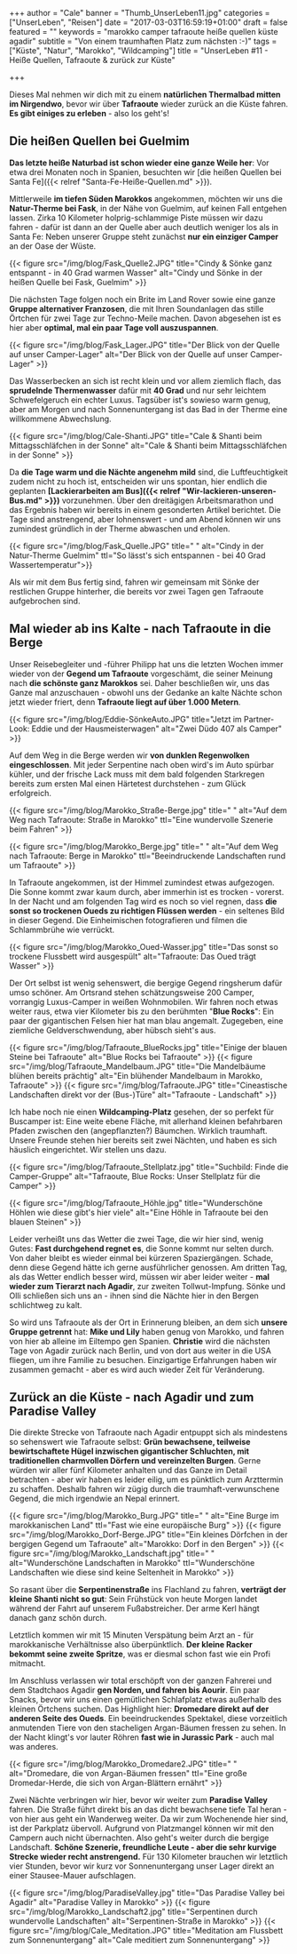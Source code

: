 +++
author = "Cale"
banner = "Thumb_UnserLeben11.jpg"
categories = ["UnserLeben", "Reisen"]
date = "2017-03-03T16:59:19+01:00"
draft = false
featured = ""
keywords = "marokko camper tafraoute heiße quellen küste agadir"
subtitle = "Von einem traumhaften Platz zum nächsten :-)"
tags = ["Küste", "Natur", "Marokko", "Wildcamping"]
title = "UnserLeben #11 - Heiße Quellen, Tafraoute & zurück zur Küste"

+++

Dieses Mal nehmen wir dich mit zu einem **natürlichen Thermalbad mitten im Nirgendwo**, bevor wir über **Tafraoute** wieder zurück an die Küste fahren. **Es gibt einiges zu erleben** - also los geht's!<!--more-->

## Die heißen Quellen bei Guelmim

**Das letzte heiße Naturbad ist schon wieder eine ganze Weile her**: Vor etwa drei Monaten noch in Spanien, besuchten wir [die heißen Quellen bei Santa Fe]({{< relref "Santa-Fe-Heiße-Quellen.md" >}}).

Mittlerweile **im tiefen Süden Marokkos** angekommen, möchten wir uns die **Natur-Therme bei Fask**, in der Nähe von Guelmim, auf keinen Fall entgehen lassen. Zirka 10 Kilometer holprig-schlammige Piste müssen wir dazu fahren - dafür ist dann an der Quelle aber auch deutlich weniger los als in Santa Fe: Neben unserer Gruppe steht zunächst **nur ein einziger Camper** an der Oase der Wüste. 

{{< figure src="/img/blog/Fask_Quelle2.JPG" title="Cindy & Sönke ganz entspannt - in 40 Grad warmen Wasser" alt="Cindy und Sönke in der heißen Quelle bei Fask, Guelmim" >}} 

Die nächsten Tage folgen noch ein Brite im Land Rover sowie eine ganze **Gruppe alternativer Franzosen**, die mit Ihren Soundanlagen das stille Örtchen für zwei Tage zur Techno-Meile machen. Davon abgesehen ist es hier aber **optimal, mal ein paar Tage voll auszuspannen**.   

{{< figure src="/img/blog/Fask_Lager.JPG" title="Der Blick von der Quelle auf unser Camper-Lager" alt="Der Blick von der Quelle auf unser Camper-Lager" >}}

Das Wasserbecken an sich ist recht klein und vor allem ziemlich flach, das **sprudelnde Thermenwasser** dafür mit **40 Grad** und nur sehr leichtem Schwefelgeruch ein echter Luxus. Tagsüber ist's sowieso warm genug, aber am Morgen und nach Sonnenuntergang ist das Bad in der Therme eine willkommene Abwechslung. 

{{< figure src="/img/blog/Cale-Shanti.JPG" title="Cale & Shanti beim Mittagsschläfchen in der Sonne" alt="Cale & Shanti beim Mittagsschläfchen in der Sonne" >}}  

Da **die Tage warm und die Nächte angenehm mild** sind, die Luftfeuchtigkeit zudem nicht zu hoch ist, entscheiden wir uns spontan, hier endlich die geplanten **[Lackierarbeiten am Bus]({{< relref "Wir-lackieren-unseren-Bus.md" >}})** vorzunehmen. Über den dreitägigen Arbeitsmarathon und das Ergebnis haben wir bereits in einem gesonderten Artikel berichtet. Die Tage sind anstrengend, aber lohnenswert - und am Abend können wir uns zumindest gründlich in der Therme abwaschen und erholen.   

{{< figure src="/img/blog/Fask_Quelle.JPG" title=" " alt="Cindy in der Natur-Therme Guelmim" ttl="So lässt's sich entspannen - bei 40 Grad Wassertemperatur">}} 

Als wir mit dem Bus fertig sind, fahren wir gemeinsam mit Sönke der restlichen Gruppe hinterher, die bereits vor zwei Tagen gen Tafraoute aufgebrochen sind.

## Mal wieder ab ins Kalte - nach Tafraoute in die Berge

Unser Reisebegleiter und -führer Philipp hat uns die letzten Wochen immer wieder von der **Gegend um Tafraoute** vorgeschämt, die seiner Meinung nach **die schönste ganz Marokkos** sei. Daher beschließen wir, uns das Ganze mal anzuschauen - obwohl uns der Gedanke an kalte Nächte schon jetzt wieder friert, denn **Tafraoute liegt auf über 1.000 Metern**.

{{< figure src="/img/blog/Eddie-SönkeAuto.JPG" title="Jetzt im Partner-Look: Eddie und der Hausmeisterwagen" alt="Zwei Düdo 407 als Camper" >}}

Auf dem Weg in die Berge werden wir **von dunklen Regenwolken eingeschlossen**. Mit jeder Serpentine nach oben wird's im Auto spürbar kühler, und der frische Lack muss mit dem bald folgenden Starkregen bereits zum ersten Mal einen Härtetest durchstehen - zum Glück erfolgreich.

{{< figure src="/img/blog/Marokko_Straße-Berge.jpg" title=" " alt="Auf dem Weg nach Tafraoute: Straße in Marokko" ttl="Eine wundervolle Szenerie beim Fahren" >}} 

{{< figure src="/img/blog/Marokko_Berge.jpg" title=" " alt="Auf dem Weg nach Tafraoute: Berge in Marokko" ttl="Beeindruckende Landschaften rund um Tafraoute" >}} 

In Tafraoute angekommen, ist der Himmel zumindest etwas aufgezogen. Die Sonne kommt zwar kaum durch, aber immerhin ist es trocken - vorerst. In der Nacht und am folgenden Tag wird es noch so viel regnen, dass **die sonst so trockenen Oueds zu richtigen Flüssen werden** - ein seltenes Bild in dieser Gegend. Die Einheimischen fotografieren und filmen die Schlammbrühe wie verrückt.   

{{< figure src="/img/blog/Marokko_Oued-Wasser.jpg" title="Das sonst so trockene Flussbett wird ausgespült" alt="Tafraoute: Das Oued trägt Wasser" >}} 

Der Ort selbst ist wenig sehenswert, die bergige Gegend ringsherum dafür umso schöner. Am Ortsrand stehen schätzungsweise 200 Camper, vorrangig Luxus-Camper in weißen Wohnmobilen. Wir fahren noch etwas weiter raus, etwa vier Kilometer bis zu den berühmten "**Blue Rocks**": Ein paar der gigantischen Felsen hier hat man blau angemalt. Zugegeben, eine ziemliche Geldverschwendung, aber hübsch sieht's aus.   

{{< figure src="/img/blog/Tafraoute_BlueRocks.jpg" title="Einige der blauen Steine bei Tafraoute" alt="Blue Rocks bei Tafraoute" >}} 
{{< figure src="/img/blog/Tafraoute_Mandelbaum.JPG" title="Die Mandelbäume blühen bereits prächtig" alt="Ein blühender Mandelbaum in Marokko, Tafraoute" >}} 
{{< figure src="/img/blog/Tafraoute.JPG" title="Cineastische Landschaften direkt vor der (Bus-)Türe" alt="Tafraoute - Landschaft" >}} 

Ich habe noch nie einen **Wildcamping-Platz** gesehen, der so perfekt für Buscamper ist: Eine weite ebene Fläche, mit allerhand kleinen befahrbaren Pfaden zwischen den (angepflanzten?) Bäumchen. Wirklich traumhaft. Unsere Freunde stehen hier bereits seit zwei Nächten, und haben es sich häuslich eingerichtet. Wir stellen uns dazu.    

{{< figure src="/img/blog/Tafraoute_Stellplatz.jpg" title="Suchbild: Finde die Camper-Gruppe" alt="Tafraoute, Blue Rocks: Unser Stellplatz für die Camper" >}} 

{{< figure src="/img/blog/Tafraoute_Höhle.jpg" title="Wunderschöne Höhlen wie diese gibt's hier viele" alt="Eine Höhle in Tafraoute bei den blauen Steinen" >}} 

Leider verheißt uns das Wetter die zwei Tage, die wir hier sind, wenig Gutes: **Fast durchgehend regnet es**, die Sonne kommt nur selten durch. Von daher bleibt es wieder einmal bei kürzeren Spaziergängen. Schade, denn diese Gegend hätte ich gerne ausführlicher genossen. Am dritten Tag, als das Wetter endlich besser wird, müssen wir aber leider weiter - **mal wieder zum Tierarzt nach Agadir**, zur zweiten Tollwut-Impfung. Sönke und Olli schließen sich uns an - ihnen sind die Nächte hier in den Bergen schlichtweg zu kalt.    

So wird uns Tafraoute als der Ort in Erinnerung bleiben, an dem sich **unsere Gruppe getrennt** hat: **Mike und Lily** haben genug von Marokko, und fahren von hier ab alleine im Eiltempo gen Spanien. **Christie** wird die nächsten Tage von Agadir zurück nach Berlin, und von dort aus weiter in die USA fliegen, um ihre Familie zu besuchen. Einzigartige Erfahrungen haben wir zusammen gemacht - aber es wird auch wieder Zeit für Veränderung. 

## Zurück an die Küste - nach Agadir und zum Paradise Valley

Die direkte Strecke von Tafraoute nach Agadir entpuppt sich als mindestens so sehenswert wie Tafraoute selbst: **Grün bewachsene, teilweise bewirtschaftete Hügel inzwischen gigantischer Schluchten, mit traditionellen charmvollen Dörfern und vereinzelten Burgen**. Gerne würden wir aller fünf Kilometer anhalten und das Ganze im Detail betrachten - aber wir haben es leider eilig, um es pünktlich zum Arzttermin zu schaffen. Deshalb fahren wir zügig durch die traumhaft-verwunschene Gegend, die mich irgendwie an Nepal erinnert.    

{{< figure src="/img/blog/Marokko_Burg.JPG" title=" " alt="Eine Burge im marokkanischen Land" ttl="Fast wie eine europäische Burg" >}}
{{< figure src="/img/blog/Marokko_Dorf-Berge.JPG" title="Ein kleines Dörfchen in der bergigen Gegend um Tafraoute" alt="Marokko: Dorf in den Bergen" >}}
{{< figure src="/img/blog/Marokko_Landschaft.jpg" title=" " alt="Wunderschöne Landschaften in Marokko" ttl="Wunderschöne Landschaften wie diese sind keine Seltenheit in Marokko" >}}

So rasant über die **Serpentinenstraße** ins Flachland zu fahren, **verträgt der kleine Shanti nicht so gut**: Sein Frühstück von heute Morgen landet während der Fahrt auf unserem Fußabstreicher. Der arme Kerl hängt danach ganz schön durch.  

Letztlich kommen wir mit 15 Minuten Verspätung beim Arzt an - für marokkanische Verhältnisse also überpünktlich. **Der kleine Racker bekommt seine zweite Spritze**, was er diesmal schon fast wie ein Profi mitmacht. 

Im Anschluss verlassen wir total erschöpft von der ganzen Fahrerei und dem Stadtchaos Agadir **gen Norden, und fahren bis Aourir**. Ein paar Snacks, bevor wir uns einen gemütlichen Schlafplatz etwas außerhalb des kleinen Örtchens suchen. Das Highlight hier: **Dromedare direkt auf der anderen Seite des Oueds**. Ein beeindruckendes Spektakel, diese vorzeitlich anmutenden Tiere von den stacheligen Argan-Bäumen fressen zu sehen. In der Nacht klingt's vor lauter Röhren **fast wie in Jurassic Park** - auch mal was anderes.    

{{< figure src="/img/blog/Marokko_Dromedare2.JPG" title=" " alt="Dromedare, die von Argan-Bäumen fressen" ttl="Eine große Dromedar-Herde, die sich von Argan-Blättern ernährt" >}}

Zwei Nächte verbringen wir hier, bevor wir weiter zum **Paradise Valley** fahren. Die Straße führt direkt bis an das dicht bewachsene tiefe Tal heran - von hier aus geht ein Wanderweg weiter. Da wir zum Wochenende hier sind, ist der Parkplatz übervoll. Aufgrund von Platzmangel können wir mit den Campern auch nicht übernachten. Also geht's weiter durch die bergige Landschaft. **Schöne Szenerie, freundliche Leute - aber die sehr kurvige Strecke wieder recht anstrengend.** Für 130 Kilometer brauchen wir letztlich vier Stunden, bevor wir kurz vor Sonnenuntergang unser Lager direkt an einer Stausee-Mauer aufschlagen.

{{< figure src="/img/blog/ParadiseValley.jpg" title="Das Paradise Valley bei Agadir" alt="Paradise Valley in Marokko" >}}
{{< figure src="/img/blog/Marokko_Landschaft2.jpg" title="Serpentinen durch wundervolle Landschaften" alt="Serpentinen-Straße in Marokko" >}}
{{< figure src="/img/blog/Cale_Meditation.JPG" title="Meditation am Flussbett zum Sonnenuntergang" alt="Cale meditiert zum Sonnenuntergang" >}}